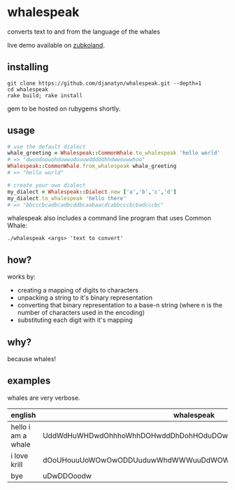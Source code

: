 # whalespeak
converts text to and from the language of the whales

live demo available on [zubkoland](http://zubkoland.org/~djanatyn/whalespeak/translate/).

## installing
```
git clone https://github.com/djanatyn/whalespeak.git --depth=1
cd whalespeak
rake build; rake install
```

gem to be hosted on rubygems shortly.

## usage
```ruby
# use the default dialect
whale_greeting = Whalespeak::CommonWhale.to_whalespeak 'hello world'
# => "dwuodoouohduwwuduuuwdddddhhdwwouwwhoo"
Whalespeak::CommonWhale.from_whalespeak whale_greeting
# => "hello world"

# create your own dialect
my_dialect = Whalespeak::Dialect.new ['a','b','c','d']
my_dialect.to_whalespeak 'hello there' 
# => "bbcccbcadbcadbcddbcaabaacdcabbcccbcbadcccbc"

```

whalespeak also includes a command line program that uses Common Whale:
```
./whalespeak <args> 'text to convert'
```

## how?

works by:
- creating a mapping of digits to characters
- unpacking a string to it's binary representation
- converting that binary representation to a base-n string (where n is the number of characters used in the encoding)
- substituting each digit with it's mapping

## why?

because whales!

## examples
whales are very verbose.

english | whalespeak
--------|-----------
hello i am a whale | UddWdHuWHDwdOhhhoWhhDOHwddDhDohHOduDOwuoOwhOOdWdUHwhHddWWUHOu
i love krill | dOoUHouuUoWOwOwODDUuduwWhdWWWuuDdWOWUdHDOW
bye | uDwDDOoodw
